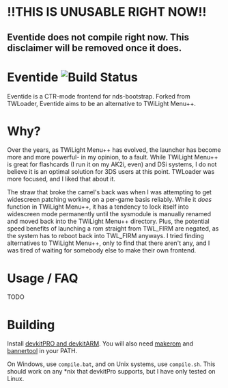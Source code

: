 # **!!THIS IS UNUSABLE RIGHT NOW!!** 
## Eventide does not compile right now. This disclaimer will be removed once it does.

# Eventide ![Build Status](https://github.com/jerbmega/Eventide/actions/workflows/ci.yml/badge.svg)



Eventide is a CTR-mode frontend for nds-bootstrap. Forked from TWLoader, Eventide aims to be an alternative to TWiLight Menu++.

# Why?

Over the years, as TWiLight Menu++ has evolved, the launcher has become more and more powerful- in my opinion, to a fault. While TWiLight Menu++ is great for flashcards (I run it on my AK2i, even) and DSi systems, I do not believe it is an optimal solution for 3DS users at this point. TWLoader was more focused, and I liked that about it.

The straw that broke the camel's back was when I was attempting to get widescreen patching working on a per-game basis reliably. While it *does* function in TWiLight Menu++, it has a tendency to lock itself into widescreen mode permanently until the sysmodule is manually renamed and moved back into the TWiLight Menu++ directory. Plus, the potential speed benefits of launching a rom straight from TWL_FIRM are negated, as the system has to reboot back into TWL_FIRM anyways. I tried finding alternatives to TWiLight Menu++, only to find that there aren't any, and I was tired of waiting for somebody else to make their own frontend.

# Usage / FAQ

TODO 

# Building

Install [devkitPRO and devkitARM](https://devkitpro.org/wiki/Getting_Started). You will also need [makerom](https://github.com/3DSGuy/Project_CTR/releases/tag/makerom-v0.17) and [bannertool](https://github.com/Steveice10/bannertool/releases/latest) in your PATH.

On Windows, use `compile.bat`, and on Unix systems, use `compile.sh`. This should work on any *nix that devkitPro supports, but I have only tested on Linux.

